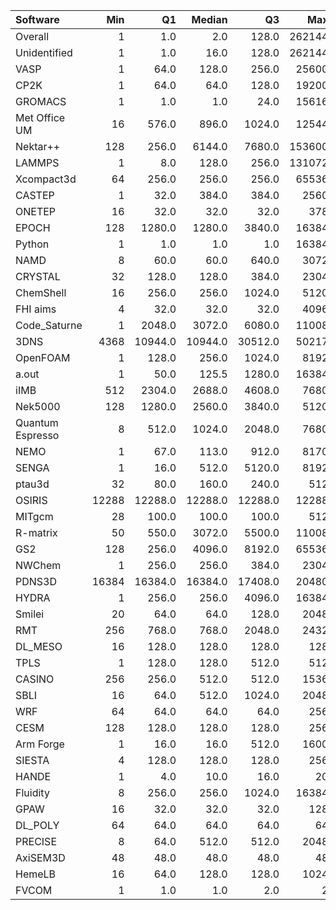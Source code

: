 | Software         |   Min |      Q1 |   Median |      Q3 |    Max |    Jobs |     Nodeh |   PercentUse |   Users |   Projects |
|:-----------------|------:|--------:|---------:|--------:|-------:|--------:|----------:|-------------:|--------:|-----------:|
| Overall          |     1 |     1.0 |      2.0 |   128.0 | 262144 | 1260578 | 2174702.4 |        100.0 |     745 |        101 |
| Unidentified     |     1 |     1.0 |     16.0 |   128.0 | 262144 |  365060 |  573686.5 |         26.4 |     363 |         75 |
| VASP             |     1 |    64.0 |    128.0 |   256.0 |  25600 |   33738 |  334118.4 |         15.4 |     110 |          9 |
| CP2K             |     1 |    64.0 |     64.0 |   128.0 |  19200 |   56583 |  201258.0 |          9.3 |      51 |          9 |
| GROMACS          |     1 |     1.0 |      1.0 |    24.0 |  15616 |   17270 |  166095.9 |          7.6 |      40 |          5 |
| Met Office UM    |    16 |   576.0 |    896.0 |  1024.0 |  12544 |    6294 |  121783.7 |          5.6 |      32 |          1 |
| Nektar++         |   128 |   256.0 |   6144.0 |  7680.0 | 153600 |     465 |   86992.4 |          4.0 |       7 |          3 |
| LAMMPS           |     1 |     8.0 |    128.0 |   256.0 | 131072 |    8591 |   79802.9 |          3.7 |      51 |         15 |
| Xcompact3d       |    64 |   256.0 |    256.0 |   256.0 |  65536 |    1328 |   74560.1 |          3.4 |      12 |          5 |
| CASTEP           |     1 |    32.0 |    384.0 |   384.0 |   2560 |  227071 |   65564.6 |          3.0 |      39 |          6 |
| ONETEP           |    16 |    32.0 |     32.0 |    32.0 |    378 |   17386 |   46121.2 |          2.1 |       8 |          2 |
| EPOCH            |   128 |  1280.0 |   1280.0 |  3840.0 |  16384 |     909 |   35924.1 |          1.7 |       5 |          1 |
| Python           |     1 |     1.0 |      1.0 |     1.0 |  16384 |  476472 |   35705.7 |          1.6 |      43 |         19 |
| NAMD             |     8 |    60.0 |     60.0 |   640.0 |   3072 |   14871 |   34599.3 |          1.6 |      13 |          7 |
| CRYSTAL          |    32 |   128.0 |    128.0 |   384.0 |   2304 |    6190 |   33143.9 |          1.5 |       8 |          2 |
| ChemShell        |    16 |   256.0 |    256.0 |  1024.0 |   5120 |     354 |   29775.3 |          1.4 |      13 |          3 |
| FHI aims         |     4 |    32.0 |     32.0 |    32.0 |   4096 |   12662 |   27215.1 |          1.3 |      18 |          4 |
| Code_Saturne     |     1 |  2048.0 |   3072.0 |  6080.0 |  11008 |     106 |   25440.9 |          1.2 |       5 |          4 |
| 3DNS             |  4368 | 10944.0 |  10944.0 | 30512.0 |  50217 |      33 |   21920.5 |          1.0 |       2 |          1 |
| OpenFOAM         |     1 |   128.0 |    256.0 |  1024.0 |   8192 |     797 |   19706.2 |          0.9 |      33 |         16 |
| a.out            |     1 |    50.0 |    125.5 |  1280.0 |  16384 |     854 |   19277.4 |          0.9 |      18 |          9 |
| iIMB             |   512 |  2304.0 |   2688.0 |  4608.0 |   7680 |      56 |   18277.6 |          0.8 |       2 |          1 |
| Nek5000          |   128 |  1280.0 |   2560.0 |  3840.0 |   5120 |      41 |   17914.7 |          0.8 |       4 |          2 |
| Quantum Espresso |     8 |   512.0 |   1024.0 |  2048.0 |   7680 |    5547 |   17121.3 |          0.8 |      15 |          4 |
| NEMO             |     1 |    67.0 |    113.0 |   912.0 |   8170 |    1010 |   16614.7 |          0.8 |      15 |          3 |
| SENGA            |     1 |    16.0 |    512.0 |  5120.0 |   8192 |      37 |   12377.9 |          0.6 |       5 |          3 |
| ptau3d           |    32 |    80.0 |    160.0 |   240.0 |    512 |     300 |   11021.3 |          0.5 |       2 |          1 |
| OSIRIS           | 12288 | 12288.0 |  12288.0 | 12288.0 |  12288 |       8 |    9162.2 |          0.4 |       1 |          1 |
| MITgcm           |    28 |   100.0 |    100.0 |   100.0 |    512 |    2263 |    6849.1 |          0.3 |       7 |          4 |
| R-matrix         |    50 |   550.0 |   3072.0 |  5500.0 |  11008 |      40 |    6062.2 |          0.3 |       1 |          1 |
| GS2              |   128 |   256.0 |   4096.0 |  8192.0 |  65536 |     180 |    5653.3 |          0.3 |       3 |          1 |
| NWChem           |     1 |   256.0 |    256.0 |   384.0 |   2304 |     381 |    5504.1 |          0.3 |       8 |          6 |
| PDNS3D           | 16384 | 16384.0 |  16384.0 | 17408.0 |  20480 |       8 |    3682.5 |          0.2 |       1 |          1 |
| HYDRA            |     1 |   256.0 |    256.0 |  4096.0 |  16384 |     329 |    3013.5 |          0.1 |       7 |          4 |
| Smilei           |    20 |    64.0 |     64.0 |   128.0 |   2048 |      83 |    2372.2 |          0.1 |       3 |          1 |
| RMT              |   256 |   768.0 |    768.0 |  2048.0 |   2432 |      56 |    1951.8 |          0.1 |       3 |          1 |
| DL_MESO          |    16 |   128.0 |    128.0 |   128.0 |    128 |     304 |     847.3 |          0.0 |       2 |          1 |
| TPLS             |     1 |   128.0 |    128.0 |   512.0 |    512 |      84 |     662.8 |          0.0 |       3 |          3 |
| CASINO           |   256 |   256.0 |    512.0 |   512.0 |   1536 |      57 |     623.9 |          0.0 |       1 |          1 |
| SBLI             |    16 |    64.0 |    512.0 |  1024.0 |   2048 |     111 |     523.0 |          0.0 |       2 |          1 |
| WRF              |    64 |    64.0 |     64.0 |    64.0 |    256 |      46 |     440.9 |          0.0 |       3 |          3 |
| CESM             |   128 |   128.0 |    128.0 |   128.0 |    256 |     118 |     321.3 |          0.0 |       2 |          1 |
| Arm Forge        |     1 |    16.0 |     16.0 |   512.0 |   1600 |     253 |     313.9 |          0.0 |       9 |          6 |
| SIESTA           |     4 |   128.0 |    128.0 |   128.0 |    256 |    1341 |     225.6 |          0.0 |       6 |          2 |
| HANDE            |     1 |     4.0 |     10.0 |    16.0 |     20 |     749 |     225.3 |          0.0 |       1 |          1 |
| Fluidity         |     8 |   256.0 |    256.0 |  1024.0 |  16384 |      33 |     179.6 |          0.0 |       1 |          1 |
| GPAW             |    16 |    32.0 |     32.0 |    32.0 |    128 |      23 |      20.2 |          0.0 |       2 |          1 |
| DL_POLY          |    64 |    64.0 |     64.0 |    64.0 |     64 |       6 |      18.0 |          0.0 |       1 |          1 |
| PRECISE          |     8 |    64.0 |    512.0 |   512.0 |   2048 |       9 |      14.6 |          0.0 |       1 |          1 |
| AxiSEM3D         |    48 |    48.0 |     48.0 |    48.0 |     48 |      13 |      11.8 |          0.0 |       1 |          1 |
| HemeLB           |    16 |    64.0 |    128.0 |   128.0 |   1024 |      50 |       3.3 |          0.0 |       2 |          2 |
| FVCOM            |     1 |     1.0 |      1.0 |     2.0 |      2 |       8 |       0.0 |          0.0 |       1 |          1 |